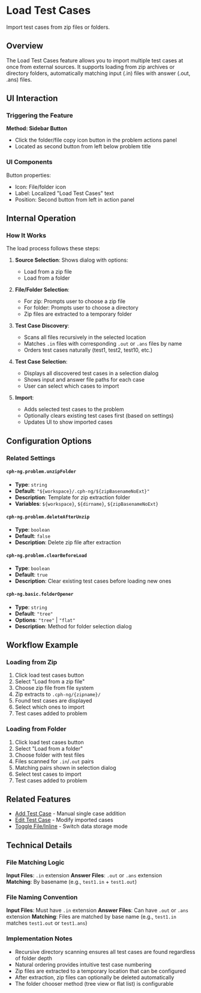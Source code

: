 # Load Test Cases

Import test cases from zip files or folders.

## Overview

The Load Test Cases feature allows you to import multiple test cases at once from external sources. It supports loading from zip archives or directory folders, automatically matching input (.in) files with answer (.out, .ans) files.

## UI Interaction

### Triggering the Feature

**Method: Sidebar Button**
- Click the folder/file copy icon button in the problem actions panel  
- Located as second button from left below problem title

### UI Components

Button properties:
- Icon: File/folder icon
- Label: Localized "Load Test Cases" text
- Position: Second button from left in action panel

## Internal Operation

### How It Works

The load process follows these steps:

1. **Source Selection**: Shows dialog with options:
   - Load from a zip file
   - Load from a folder

2. **File/Folder Selection**:
   - For zip: Prompts user to choose a zip file
   - For folder: Prompts user to choose a directory
   - Zip files are extracted to a temporary folder

3. **Test Case Discovery**:
   - Scans all files recursively in the selected location
   - Matches `.in` files with corresponding `.out` or `.ans` files by name
   - Orders test cases naturally (test1, test2, test10, etc.)

4. **Test Case Selection**:
   - Displays all discovered test cases in a selection dialog
   - Shows input and answer file paths for each case
   - User can select which cases to import

5. **Import**:
   - Adds selected test cases to the problem
   - Optionally clears existing test cases first (based on settings)
   - Updates UI to show imported cases

## Configuration Options

### Related Settings

#### `cph-ng.problem.unzipFolder`
- **Type**: `string`  
- **Default**: `"${workspace}/.cph-ng/${zipBasenameNoExt}"`
- **Description**: Template for zip extraction folder
- **Variables**: `${workspace}`, `${dirname}`, `${zipBasenameNoExt}`

#### `cph-ng.problem.deleteAfterUnzip`
- **Type**: `boolean`
- **Default**: `false`
- **Description**: Delete zip file after extraction

#### `cph-ng.problem.clearBeforeLoad`  
- **Type**: `boolean`
- **Default**: `true`
- **Description**: Clear existing test cases before loading new ones

#### `cph-ng.basic.folderOpener`
- **Type**: `string`
- **Default**: `"tree"`  
- **Options**: `"tree"` | `"flat"`
- **Description**: Method for folder selection dialog

## Workflow Example

### Loading from Zip

1. Click load test cases button
2. Select "Load from a zip file"
3. Choose zip file from file system
4. Zip extracts to `.cph-ng/{zipname}/`
5. Found test cases are displayed
6. Select which ones to import
7. Test cases added to problem

### Loading from Folder

1. Click load test cases button
2. Select "Load from a folder"
3. Choose folder with test files
4. Files scanned for `.in`/`.out` pairs
5. Matching pairs shown in selection dialog
6. Select test cases to import
7. Test cases added to problem

## Related Features

- [Add Test Case](add-test-case.md) - Manual single case addition
- [Edit Test Case](edit-test-case.md) - Modify imported cases  
- [Toggle File/Inline](toggle-file-inline.md) - Switch data storage mode

## Technical Details

### File Matching Logic

**Input Files**: `.in` extension
**Answer Files**: `.out` or `.ans` extension  
**Matching**: By basename (e.g., `test1.in` + `test1.out`)

### File Naming Convention

**Input Files**: Must have `.in` extension
**Answer Files**: Can have `.out` or `.ans` extension
**Matching**: Files are matched by base name (e.g., `test1.in` matches `test1.out` or `test1.ans`)

### Implementation Notes

- Recursive directory scanning ensures all test cases are found regardless of folder depth
- Natural ordering provides intuitive test case numbering
- Zip files are extracted to a temporary location that can be configured
- After extraction, zip files can optionally be deleted automatically
- The folder chooser method (tree view or flat list) is configurable

